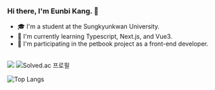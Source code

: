 ### Hi there, I'm Eunbi Kang. 👋 <br/> 
- 🎓 I'm a student at the Sungkyunkwan University.
- 🌱 I'm currently learning Typescript, Next.js, and Vue3.
- 🚀 I'm participating in the petbook project as a front-end developer.

<br/>

<div>
  <a href="https://www.eunnbi.dev"><img src="https://img.shields.io/badge/🐣 eunnbi.dev-222222"/></a>
  <img src="http://mazassumnida.wtf/api/mini/generate_badge?boj=jenabill" alt="Solved.ac 프로필"/>
</div>

![Top Langs](https://github-readme-stats.vercel.app/api/top-langs?username=eunnbi&count_private=true&layout=compact&theme=dark&hide=C%2B%2B)
